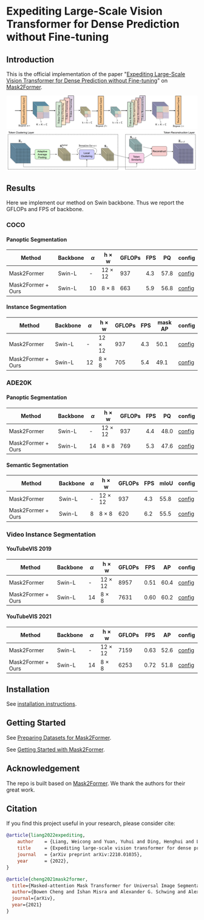 # Expediting Large-Scale Vision Transformer for Dense Prediction without Fine-tuning

## Introduction

This is the official implementation of the paper "[Expediting Large-Scale Vision Transformer for Dense Prediction without Fine-tuning](https://arxiv.org/abs/2210.01035)" on [Mask2Former](https://arxiv.org/abs/2112.01527). 

![framework](figures/Hourglass_swin_framework.png)
![framework](figures/TokenClusterReconstruct_Details.png)

## Results 

Here we implement our method on Swin backbone. Thus we report the GFLOPs and FPS of backbone. 

### COCO

#### Panoptic Segmentation

| Method             | Backbone | $\alpha$ | h $\times$ w   | GFLOPs | FPS  | PQ   | config |
| ------------------ | -------- | -------- | -------------- | ------ | ---- | ---- | ------ |
| Mask2Former        | Swin-L   | -        | 12 $\times$ 12 | 937    | 4.3  | 57.8 | [config](https://github.com/Expedit-LargeScale-Vision-Transformer/Expedit-Mask2Former/tree/release/configs/coco/panoptic-segmentation/swin/maskformer2_swin_large_IN21k_384_bs16_100ep.yaml)       |
| Mask2Former + Ours | Swin-L   | 10       | 8 $\times$ 8   | 663    | 5.9  | 56.8 | [config](https://github.com/Expedit-LargeScale-Vision-Transformer/Expedit-Mask2Former/tree/release/configs/coco/panoptic-segmentation/swin/maskformer2_hourglass_swin_large_IN21k_384_bs16_100ep.yaml)       |

#### Instance Segmentation

| Method             | Backbone | $\alpha$ | h $\times$ w   | GFLOPs | FPS  | mask AP | config |
| ------------------ | -------- | -------- | -------------- | ------ | ---- | ------- | ------ |
| Mask2Former        | Swin-L   | -        | 12 $\times$ 12 | 937    | 4.3  | 50.1    | [config](https://github.com/Expedit-LargeScale-Vision-Transformer/Expedit-Mask2Former/tree/release/configs/coco/instance-segmentation/swin/maskformer2_swin_large_IN21k_384_bs16_100ep.yaml)       |
| Mask2Former + Ours | Swin-L   | 12       | 8 $\times$ 8   | 705    | 5.4  | 49.1    | [config](https://github.com/Expedit-LargeScale-Vision-Transformer/Expedit-Mask2Former/tree/release/configs/coco/instance-segmentation/swin/maskformer2_hourglass_swin_large_IN21k_384_bs16_100ep.yaml)       |

### ADE20K

#### Panoptic Segmentation

| Method             | Backbone | $\alpha$ | h $\times$ w   | GFLOPs | FPS  | PQ   | config |
| ------------------ | -------- | -------- | -------------- | ------ | ---- | ---- | ------ |
| Mask2Former        | Swin-L   | -        | 12 $\times$ 12 | 937    | 4.4  | 48.0 | [config](https://github.com/Expedit-LargeScale-Vision-Transformer/Expedit-Mask2Former/tree/release/configs/ade20k/panoptic-segmentation/swin/maskformer2_swin_large_IN21k_384_bs16_160k.yaml)       |
| Mask2Former + Ours | Swin-L   | 14       | 8 $\times$ 8   | 769    | 5.3  | 47.6 | [config](https://github.com/Expedit-LargeScale-Vision-Transformer/Expedit-Mask2Former/tree/release/configs/ade20k/panoptic-segmentation/swin/maskformer2_hourglass_swin_large_IN21k_384_bs16_160k.yaml)       |

#### Semantic Segmentation

| Method             | Backbone | $\alpha$ | h $\times$ w   | GFLOPs | FPS  | mIoU | config |
| ------------------ | -------- | -------- | -------------- | ------ | ---- | ---- | ------ |
| Mask2Former        | Swin-L   | -        | 12 $\times$ 12 | 937    | 4.3  | 55.8 | [config](https://github.com/Expedit-LargeScale-Vision-Transformer/Expedit-Mask2Former/tree/release/configs/ade20k/semantic-segmentation/swin/maskformer2_swin_large_IN21k_384_bs16_160k_res640.yaml)       |
| Mask2Former + Ours | Swin-L   | 8        | 8 $\times$ 8   | 620    | 6.2  | 55.5 | [config](https://github.com/Expedit-LargeScale-Vision-Transformer/Expedit-Mask2Former/tree/release/configs/ade20k/semantic-segmentation/swin/maskformer2_hourglass_swin_large_IN21k_384_bs16_160k_res640.yaml)       |

### Video Instance Segmentation

#### YouTubeVIS 2019

| Method             | Backbone | $\alpha$ | h $\times$ w   | GFLOPs | FPS  |  AP  | config |
| ------------------ | -------- | -------- | -------------- | ------ | ---- | ---- | ------ |
| Mask2Former        | Swin-L   | -        | 12 $\times$ 12 | 8957   | 0.51 | 60.4 | [config](https://github.com/Expedit-LargeScale-Vision-Transformer/Expedit-Mask2Former/tree/release/configs/youtubevis_2019/swin/video_maskformer2_swin_large_IN21k_384_bs16_8ep.yaml)       |
| Mask2Former + Ours | Swin-L   | 14       | 8 $\times$ 8   | 7631   | 0.60 | 60.2 | [config](https://github.com/Expedit-LargeScale-Vision-Transformer/Expedit-Mask2Former/tree/release/configs/youtubevis_2019/swin/video_maskformer2_hourglass_swin_large_IN21k_384_bs16_8ep.yaml)       |

#### YouTubeVIS 2021

| Method             | Backbone | $\alpha$ | h $\times$ w   | GFLOPs | FPS  |  AP  | config |
| ------------------ | -------- | -------- | -------------- | ------ | ---- | ---- | ------ |
| Mask2Former        | Swin-L   | -        | 12 $\times$ 12 | 7159   | 0.63 | 52.6 | [config](https://github.com/Expedit-LargeScale-Vision-Transformer/Expedit-Mask2Former/tree/release/configs/youtubevis_2021/swin/video_maskformer2_swin_large_IN21k_384_bs16_8ep.yaml)       |
| Mask2Former + Ours | Swin-L   | 14       | 8 $\times$ 8   | 6253   | 0.72 | 51.8 | [config](https://github.com/Expedit-LargeScale-Vision-Transformer/Expedit-Mask2Former/tree/release/configs/youtubevis_2021/swin/video_maskformer2_hourglass_swin_large_IN21k_384_bs16_8ep.yaml)       |

## Installation

See [installation instructions](INSTALL.md).

## Getting Started

See [Preparing Datasets for Mask2Former](datasets/README.md).

See [Getting Started with Mask2Former](GETTING_STARTED.md).

## Acknowledgement
The repo is built based on [Mask2Former](https://github.com/facebookresearch/Mask2Former). We thank the authors for their great work.

## Citation
If you find this project useful in your research, please consider cite:

```BibTex
@article{liang2022expediting,
	author    = {Liang, Weicong and Yuan, Yuhui and Ding, Henghui and Luo, Xiao and Lin, Weihong and Jia, Ding and Zhang, Zheng and Zhang, Chao and Hu, Han},
	title     = {Expediting large-scale vision transformer for dense prediction without fine-tuning},
	journal   = {arXiv preprint arXiv:2210.01035},
	year      = {2022},
}
```

```BibTeX
@article{cheng2021mask2former,
  title={Masked-attention Mask Transformer for Universal Image Segmentation},
  author={Bowen Cheng and Ishan Misra and Alexander G. Schwing and Alexander Kirillov and Rohit Girdhar},
  journal={arXiv},
  year={2021}
}
```
